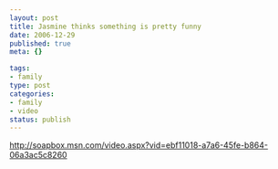 ```yaml
--- 
layout: post
title: Jasmine thinks something is pretty funny
date: 2006-12-29
published: true
meta: {}

tags: 
- family
type: post
categories: 
- family
- video
status: publish
---
```



<http://soapbox.msn.com/video.aspx?vid=ebf11018-a7a6-45fe-b864-06a3ac5c8260>

